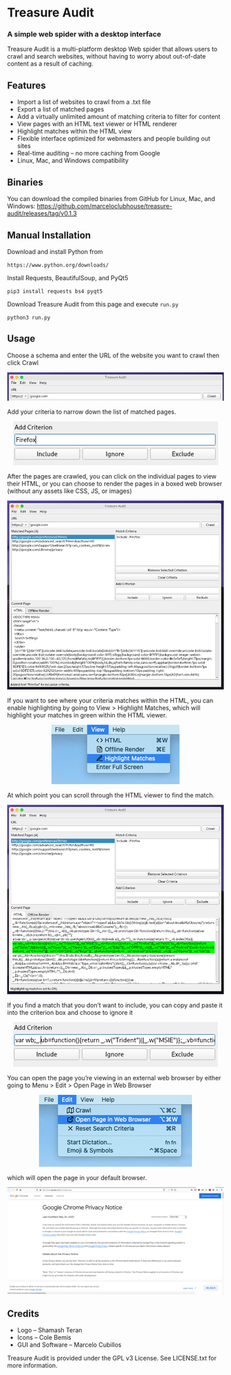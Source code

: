 # Treasure Audit
### A simple web spider with a desktop interface

Treasure Audit is a multi-platform desktop Web spider that allows users to crawl and search websites, without having to worry about out-of-date content as a result of caching.

## Features
- Import a list of websites to crawl from a .txt file
- Export a list of matched pages
- Add a virtually unlimited amount of matching criteria to filter for content
- View pages with an HTML text viewer or HTML renderer
- Highlight matches within the HTML view
- Flexible interface optimized for webmasters and people building out sites
- Real-time auditing – no more caching from Google
- Linux, Mac, and Windows compatibility

## Binaries
You can download the compiled binaries from GitHub for Linux, Mac, and Windows: 
https://github.com/marceloclubhouse/treasure-audit/releases/tag/v0.1.3

## Manual Installation
Download and install Python from
```
https://www.python.org/downloads/
```
Install Requests, BeautifulSoup, and PyQt5
```
pip3 install requests bs4 pyqt5
```
Download Treasure Audit from this page and execute ```run.py```
```
python3 run.py
```

## Usage
Choose a schema and enter the URL of the website you want to crawl then click Crawl

<p align="center">
  <img src="https://raw.githubusercontent.com/marceloclubhouse/treasure-audit/master/images/Screenshot%20from%202020-07-24%2014-33-43.png">
</p>

Add your criteria to narrow down the list of matched pages.

<p align="center">
  <img src="https://raw.githubusercontent.com/marceloclubhouse/treasure-audit/master/images/Screenshot%20from%202020-07-24%2014-37-11.png">
</p>

After the pages are crawled, you can click on the individual pages to view their HTML, or you can choose to render the pages in a boxed web browser (without any assets like CSS, JS, or images)

<p align="center">
  <img src="https://raw.githubusercontent.com/marceloclubhouse/treasure-audit/master/images/Screenshot%20from%202020-07-24%2014-37-56.png">
</p>

If you want to see where your criteria matches within the HTML, you can enable highlighting by going to View > Highlight Matches, which will highlight your matches in green within the HTML viewer.

<p align="center">
  <img src="https://raw.githubusercontent.com/marceloclubhouse/treasure-audit/master/images/Screen-Shot-2020-07-17-at-1.27.20-PM.png">
</p>

At which point you can scroll through the HTML viewer to find the match.

<p align="center">
  <img src="https://raw.githubusercontent.com/marceloclubhouse/treasure-audit/master/images/Screenshot%20from%202020-07-24%2014-41-40.png">
</p>

If you find a match that you don’t want to include, you can copy and paste it into the criterion box and choose to ignore it

<p align="center">
  <img src="https://raw.githubusercontent.com/marceloclubhouse/treasure-audit/master/images/Screenshot%20from%202020-07-24%2014-42-58.png">
</p>
You can open the page you’re viewing in an external web browser by either going to Menu > Edit > Open Page in Web Browser
<p align="center">
  <img src="https://raw.githubusercontent.com/marceloclubhouse/treasure-audit/master/images/Screen-Shot-2020-07-17-at-1.29.54-PM.png">
</p>

which will open the page in your default browser.

<p align="center">
  <img src="https://raw.githubusercontent.com/marceloclubhouse/treasure-audit/master/images/Screen-Shot-2020-07-17-at-1.31.24-PM-1024x505.png">
</p>

## Credits
- Logo – Shamash Teran
- Icons – Cole Bemis
- GUI and Software – Marcelo Cubillos

Treasure Audit is provided under the GPL v3 License. See LICENSE.txt for more information.

